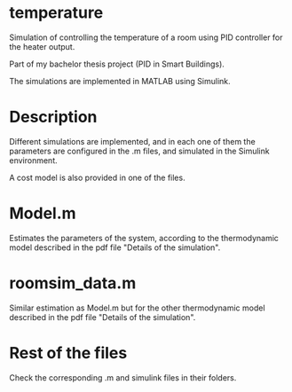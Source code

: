 # temperature
Simulation of controlling the temperature of a room using PID controller for the heater output.

Part of my bachelor thesis project (PID in Smart Buildings). 

The simulations are implemented in MATLAB using Simulink.

# Description

Different simulations are implemented, and in each one of them the parameters are configured in the .m files, and simulated in the Simulink environment.

A cost model is also provided in one of the files.

# Model.m

Estimates the parameters of the system, according to the thermodynamic model described in the pdf file "Details of the simulation".

# roomsim_data.m

Similar estimation as Model.m but for the other thermodynamic model described in the pdf file "Details of the simulation".

# Rest of the files

Check the corresponding .m and simulink files in their folders.
